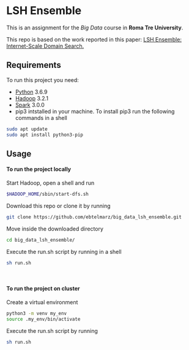 # LSH Ensemble
This is an assignment for the *Big Data* course in **Roma Tre University**.

This repo is based on the work reported in this paper: [LSH Ensemble: Internet-Scale Domain Search.](http://www.vldb.org/pvldb/vol9/p1185-zhu.pdf) 

## Requirements
To run this project you need:

- [Python](https://www.python.org/downloads/release/python-369/) 3.6.9
- [Hadoop](https://hadoop.apache.org/releases.html) 3.2.1
- [Spark](https://spark.apache.org/downloads.html) 3.0.0
- pip3 intstalled in your machine. To install pip3 run the following commands in a shell
```bash
sudo apt update
sudo apt install python3-pip
```

## Usage
#### To run the project locally

Start Hadoop, open a shell and run
```bash
$HADOOP_HOME/sbin/start-dfs.sh 
```

Download this repo or clone it by running
```bash
git clone https://github.com/ebtelmarz/big_data_lsh_ensemble.git
```

Move inside the downloaded directory
```bash
cd big_data_lsh_ensemble/
```

Execute the run.sh script by running in a shell
 ```bash
sh run.sh
```
&nbsp;

#### To run the project on cluster
Create a virtual environment 
 ```bash
python3 -m venv my_env
source .my_env/bin/activate 
``` 
Execute the run.sh script by running
 ```bash
sh run.sh
``` 
